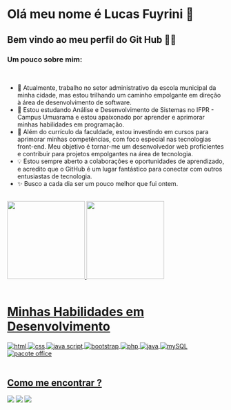 # Olá meu nome é Lucas Fuyrini 👋
## Bem vindo ao meu perfil do Git Hub 👨‍💻

### Um pouco sobre mim: 
</br>

- 🔭 Atualmente, trabalho no setor administrativo da escola municipal da minha cidade, mas estou trilhando um caminho empolgante em direção à área de desenvolvimento de software.
- 🌱 Estou estudando Análise e Desenvolvimento de Sistemas no IFPR - Campus Umuarama e estou apaixonado por aprender e aprimorar minhas habilidades em programação.
- 🚀 Além do currículo da faculdade, estou investindo em cursos para aprimorar minhas competências, com foco especial nas tecnologias front-end. Meu objetivo é tornar-me um desenvolvedor web proficientes e contribuir para projetos empolgantes na área de tecnologia.
- 💡 Estou sempre aberto a colaborações e oportunidades de aprendizado, e acredito que o GitHub é um lugar fantástico para conectar com outros entusiastas de tecnologia.
- ✨ Busco a cada dia ser um pouco melhor que fui ontem.
</br>

<div>
<a href="https://github.com/Furini2002">
<img loading="lazy" height="180em" src="https://github-readme-stats.vercel.app/api/top-langs/?username=Furini2002&layout=compact&langs_count=7&theme=dracula"/>
<img loading="lazy" height="180em" src="https://github-readme-stats.vercel.app/api?username=Furini2002&show_icons=true&theme=dracula&include_all_commits=true&count_private=true"/>
</div>

</br>

# Minhas Habilidades em Desenvolvimento

<div style="display= inline_block">
  <img align="center" alt="html" src="https://img.shields.io/badge/HTML5-E34F26?style=for-the-badge&logo=html5&logoColor=white">
  <img align="center" alt="css" src="https://img.shields.io/badge/CSS3-1572B6?style=for-the-badge&logo=css3&logoColor=white">
  <img align="center" alt="java script" src="https://img.shields.io/badge/JavaScript-F7DF1E?style=for-the-badge&logo=javascript&logoColor=black">
  <img align="center" alt="bootstrap" src="https://img.shields.io/badge/Bootstrap-563D7C?style=for-the-badge&logo=bootstrap&logoColor=white">
  <img align="center" alt="php" src="https://img.shields.io/badge/PHP-777BB4?style=for-the-badge&logo=php&logoColor=white">
  <img align="center" alt="java" src="https://img.shields.io/badge/Java-ED8B00?style=for-the-badge&logo=openjdk&logoColor=white">
  <img align="center" alt="mySQL" src="https://img.shields.io/badge/MySQL-00000F?style=for-the-badge&logo=mysql&logoColor=white">
  <img align="center" alt="pacote office" src="https://img.shields.io/badge/Microsoft_Office-D83B01?style=for-the-badge&logo=microsoft-office&logoColor=white">

</div>

</br>

## Como me encontrar ?

<div>
<a href="https://instagram.com/llfurini" target="_blank"><img loading="lazy" src="https://img.shields.io/badge/-Instagram-%23E4405F?style=for-the-badge&logo=instagram&logoColor=white" target="_blank"></a>
<a href = "mailto:llfurini2002@gmail.com"><img loading="lazy" src="https://img.shields.io/badge/Gmail-D14836?style=for-the-badge&logo=gmail&logoColor=white" target="_blank"></a>
<a href="https://www.linkedin.com/in/lucaslfurini" target="_blank"><img loading="lazy" src="https://img.shields.io/badge/-LinkedIn-%230077B5?style=for-the-badge&logo=linkedin&logoColor=white" target="_blank"></a>   
</div>

